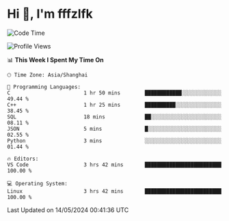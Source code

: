 # Hi 👋, I'm fffzlfk

<!--START_SECTION:waka-->
![Code Time](http://img.shields.io/badge/Code%20Time-700%20hrs%2029%20mins-blue)

![Profile Views](http://img.shields.io/badge/Profile%20Views-0-blue)

📊 **This Week I Spent My Time On** 

```text
🕑︎ Time Zone: Asia/Shanghai

💬 Programming Languages: 
C                        1 hr 50 mins        ████████████░░░░░░░░░░░░░   49.44 % 
C++                      1 hr 25 mins        ██████████░░░░░░░░░░░░░░░   38.45 % 
SQL                      18 mins             ██░░░░░░░░░░░░░░░░░░░░░░░   08.11 % 
JSON                     5 mins              █░░░░░░░░░░░░░░░░░░░░░░░░   02.55 % 
Python                   3 mins              ░░░░░░░░░░░░░░░░░░░░░░░░░   01.44 % 

🔥 Editors: 
VS Code                  3 hrs 42 mins       █████████████████████████   100.00 % 

💻 Operating System: 
Linux                    3 hrs 42 mins       █████████████████████████   100.00 % 
```


 Last Updated on 14/05/2024 00:41:36 UTC
<!--END_SECTION:waka-->
